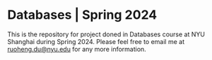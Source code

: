 # Databases | Spring 2024
This is the repository for project doned in Databases course at NYU Shanghai during Spring 2024. Please feel free to email me at ruoheng.du@nyu.edu for any more information.
